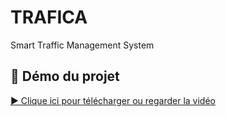 # TRAFICA
Smart Traffic Management System
## 🎥 Démo du projet

[▶️ Clique ici pour télécharger ou regarder la vidéo](demo.mp4)
